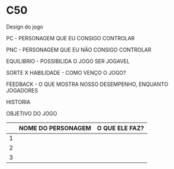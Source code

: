 # C50


Design do jogo 

PC - PERSONAGEM QUE EU CONSIGO CONTROLAR 


PNC - PERSONAGEM QUE EU NÃO CONSIGO CONTROLAR 


EQUILIBRIO - POSSIBILIDA O JOGO SER JOGAVEL 


SORTE X HABILIDADE - COMO VENÇO O JOGO? 



FEEDBACK - O QUE MOSTRA NOSSO DESEMPENHO, ENQUANTO JOGADORES 


HISTORIA 


OBJETIVO DO JOGO


|       |NOME DO PERSONAGEM       |O QUE ELE FAZ?                   |
|-|-------------------------------|-----------------------------|
|1|         |                     |
|2|         |                     |
|3|         |                     |

